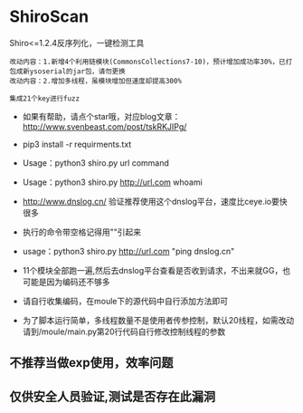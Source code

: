 # ShiroScan
Shiro&lt;=1.2.4反序列化，一键检测工具

    改动内容：1.新增4个利用链模块(CommonsCollections7-10)，预计增加成功率30%，已打包成新ysoserial的jar包，请勿更换
    改动内容：2.增加多线程，虽模块增加但速度却提高300%

```
集成21个key进行fuzz
```

* 如果有帮助，请点个star哦，对应blog文章：http://www.svenbeast.com/post/tskRKJIPg/
* pip3 install -r requirments.txt     

* Usage：python3 shiro.py  url  command
* Usage：python3 shiro.py  http://url.com  whoami

* http://www.dnslog.cn/   验证推荐使用这个dnslog平台，速度比ceye.io要快很多
* 执行的命令带空格记得用""引起来

* usage：python3 shiro.py  http://url.com  "ping dnslog.cn"
* 11个模块全部跑一遍,然后去dnslog平台查看是否收到请求，不出来就GG，也可能是因为编码还不够多

* 请自行收集编码，在moule下的源代码中自行添加方法即可

* 为了脚本运行简单，多线程数量不是使用者传参控制，默认20线程，如需改动请到/moule/main.py第20行代码自行修改控制线程的参数
## 不推荐当做exp使用，效率问题
## 仅供安全人员验证,测试是否存在此漏洞
